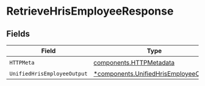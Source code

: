# RetrieveHrisEmployeeResponse


## Fields

| Field                                                                                         | Type                                                                                          | Required                                                                                      | Description                                                                                   |
| --------------------------------------------------------------------------------------------- | --------------------------------------------------------------------------------------------- | --------------------------------------------------------------------------------------------- | --------------------------------------------------------------------------------------------- |
| `HTTPMeta`                                                                                    | [components.HTTPMetadata](../../models/components/httpmetadata.md)                            | :heavy_check_mark:                                                                            | N/A                                                                                           |
| `UnifiedHrisEmployeeOutput`                                                                   | [*components.UnifiedHrisEmployeeOutput](../../models/components/unifiedhrisemployeeoutput.md) | :heavy_minus_sign:                                                                            | N/A                                                                                           |